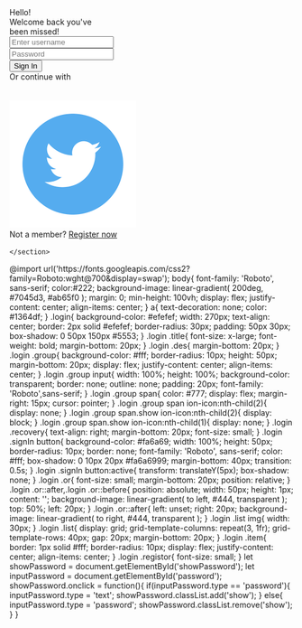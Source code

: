 <!DOCTYPE html>
<html lang="en">
<head>
    <meta charset="UTF-8">
    <meta http-equiv="X-UA-Compatible" content="IE=edge">
    <meta name="viewport" content="width=device-width, initial-scale=1.0">
    <title>page main</title>
    <link rel="stylesheet" href="abc.css">
    
</head>
<body>
    <section>
        <div class="login">
            <div class="title">Hello!</div>
            <div class="des">
                Welcome back you've<br>
                been missed!
            </div>
            <div class="group">
                <input type="text" id="username"
                    placeholder="Enter username">
            </div>
            <div class="group">
                <input type="password" id="password"
                    placeholder="Password">
                <span id="showPassword">
                    <ion-icon name="eye-outline"></ion-icon>
                    <ion-icon name="eye-off-outline"></ion-icon>
                </span>
            </div>
            <div class="recovey">
                <a href="Recovery password"></a>
            </div>
            <div class="signIn">
                <button>Sign In</button>
            </div>
            <div class="or">Or continue with</div>
            <div class="list">
                <div class="item">
                    <img src="google.webg" alt="">
                </div>
                <div class="item">
                    <img src="fb.png" alt="">
                </div>
                <div class="item">
                    <img src="twitter.png" alt="">
                </div>
            </div>
            <div class="register">
                Not a member? <a href="">Register now</a>
            </div>
        </div>
        
    </section>
<script src="abc.js"></script>
<script type = "module" src = "https://unpkg.com/ionicons@7.1.0/dist/ionicons/ionicons.esm.js" > </script> 
<script nomodule src = "https://unpkg.com/ionicons@7.1.0/dist/ionicons/ionicons.js"></script>
</body>
</html>
@import url('https://fonts.googleapis.com/css2?family=Roboto:wght@700&display=swap');
body{
    font-family: 'Roboto', sans-serif;
    color:#222;
    background-image: 
    linear-gradient(
        200deg, #7045d3, #ab65f0
    );
    margin: 0;
    min-height: 100vh;
    display: flex;
    justify-content: center;
    align-items: center;
}
a{
    text-decoration: none;
    color: #1364df;   
}
.login{
    background-color: #efefef;
    width: 270px;
    text-align: center;
    border: 2px solid #efefef;
    border-radius: 30px;
    padding: 50px 30px;
    box-shadow: 0 50px 150px #5553;
}
.login .title{
    font-size: x-large;
    font-weight: bold;
    margin-bottom: 20px;
}
.login .des{
    margin-bottom: 20px;
}
.login .group{
    background-color: #fff;
    border-radius: 10px;
    height: 50px;
    margin-bottom: 20px;
    display: flex;
    justify-content: center;
    align-items: center;
}
.login .group input{
    width: 100%;
    height: 100%;
    background-color: transparent;
    border: none;
    outline: none;
    padding: 20px;
    font-family: 'Roboto',sans-serif;
}
.login .group span{
    color: #777;
    display: flex;
    margin-right: 15px;
    cursor: pointer;
}
.login .group span ion-icon:nth-child(2){
    display: none;
}
.login .group span.show ion-icon:nth-child(2){
    display: block;
}
.login .group span.show ion-icon:nth-child(1){
    display: none;
}
.login .recovery{
    text-align: right;
    margin-bottom: 20px;
    font-size: small;
}
.login .signIn button{
    background-color: #fa6a69;
    width: 100%;
    height: 50px;
    border-radius: 10px;
    border: none;
    font-family: 'Roboto', sans-serif;
    color: #fff;
    box-shadow: 0 10px 20px #fa6a6999;
    margin-bottom: 40px;
    transition: 0.5s;
}
.login .signIn button:active{
    transform: translateY(5px);
    box-shadow: none;
}
.login .or{
    font-size: small;
    margin-bottom: 20px;
    position: relative;
}
.login .or::after,.login .or::before{
    position: absolute;
    width: 50px;
    height: 1px;
    content: '';
    background-image: 
        linear-gradient(
            to left, #444, transparent
    );
    top: 50%;
    left: 20px;
}
.login .or::after{
    left: unset;
    right: 20px;
    background-image: 
        linear-gradient(
            to right, #444, transparent
    );
}
.login .list img{
    width: 30px;
}
.login .list{
    display: grid;
    grid-template-columns: repeat(3, 1fr);
    grid-template-rows: 40px;
    gap: 20px;
    margin-bottom: 20px;
}
.login .item{
    border: 1px solid #fff;
    border-radius: 10px;
    display: flex;
    justify-content: center;
    align-items: center;
}
.login .registor{
    font-size: small;
}
let showPassword = document.getElementById('showPassword');
let inputPassword = document.getElementById('password');
showPassword.onclick = function(){
    if(inputPassword.type == 'password'){
        inputPassword.type = 'text';
        showPassword.classList.add('show');
    }
    else{
        inputPassword.type = 'password';
        showPassword.classList.remove('show');
    }
}
